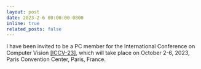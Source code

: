 ```yaml
---
layout: post
date: 2023-2-6 00:00:00-0800
inline: true
related_posts: false
---
```


I have been invited to be a PC member for the International Conference on Computer Vision [[ICCV-23]](https://iccv2023.thecvf.com/), which will take place on October 2-6, 2023, Paris Convention Center, Paris, France.